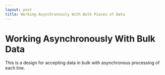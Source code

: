 ```yaml
---
layout: post
title: Working Asynchronously With Bulk Pieces of Data
---
```


# Working Asynchronously With Bulk Data

This is a design for accepting data in bulk with asynchronous processing of each line.